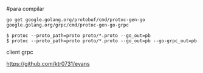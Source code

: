 #para compilar


```
go get google.golang.org/protobuf/cmd/protoc-gen-go google.golang.org/grpc/cmd/protoc-gen-go-grpc

$ protoc --proto_path=proto proto/*.proto --go_out=pb
$ protoc --proto_path=proto proto/*.proto --go_out=pb --go-grpc_out=pb
```

client grpc

https://github.com/ktr0731/evans
